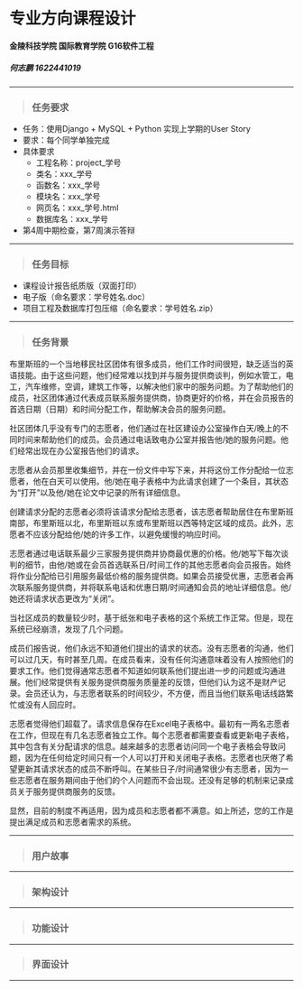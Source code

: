 # 专业方向课程设计
#### 金陵科技学院 国际教育学院 G16软件工程
##### 何志鹏 1622441019
----------------

>### 任务要求
- 任务：使用Django + MySQL + Python 实现上学期的User Story
- 要求：每个同学单独完成
- 具体要求
   - 工程名称：project_学号
   - 类名：xxx_学号
   - 函数名：xxx_学号
   - 模块名：xxx_学号
   - 网页名：xxx_学号.html
   - 数据库名：xxx_学号
- 第4周中期检查，第7周演示答辩

----------------

>### 任务目标
- 课程设计报告纸质版（双面打印）
- 电子版（命名要求：学号姓名.doc）
- 项目工程及数据库打包压缩（命名要求：学号姓名.zip）

----------------

>### 任务背景
布里斯班的一个当地移民社区团体有很多成员，他们工作时间很短，缺乏适当的英语技能。由于这些问题，他们经常难以找到并与服务提供商谈判，例如水管工，电工，汽车维修，空调，建筑工作等，以解决他们家中的服务问题。为了帮助他们的成员，社区团体通过代表成员联系服务提供商，协商更好的价格，并在会员报告的首选日期（日期）和时间分配工作，帮助解决会员的服务问题。

社区团体几乎没有专门的志愿者，他们通过在社区建设办公室操作白天/晚上的不同时间来帮助他们的成员。会员通过电话致电办公室并报告他/她的服务问题。他们经常出现在办公室报告他们的请求。

志愿者从会员那里收集细节，并在一份文件中写下来，并将这份工作分配给一位志愿者，他在白天可以使用。他/她在电子表格中为此请求创建了一个条目，其状态为“打开”以及他/她在论文中记录的所有详细信息。

创建请求分配的志愿者必须将该请求分配给志愿者，该志愿者帮助居住在布里斯班南部，布里斯班以北，布里斯班以东或布里斯班以西等特定区域的成员。此外，志愿者不应该分配给他/她的许多工作，以避免缓慢的响应时间。

志愿者通过电话联系最少三家服务提供商并协商最优惠的价格。他/她写下每次谈判的细节，由他/她或在会员首选联系日/时间工作的其他志愿者向会员报告。始终将作业分配给已引用服务最低价格的服务提供商。如果会员接受优惠，志愿者会再次联系服务提供商，并将联系电话和优惠日期/时间通知会员的地址详细信息。他/她还将请求状态更改为“关闭”。

当社区成员的数量较少时，基于纸张和电子表格的这个系统工作正常。但是，现在系统已经崩溃，发现了几个问题。

成员们报告说，他们永远不知道他们提出的请求的状态。没有志愿者的沟通，他们可以过几天，有时甚至几周。在成员看来，没有任何沟通意味着没有人按照他们的要求工作。他们觉得通常志愿者不知道如何联系他们提出进一步的问题或沟通进展。他们经常提供有关服务提供商服务质量差的反馈，但他们认为这不是财产记录。会员还认为，与志愿者联系的时间较少，不方便，而且当他们联系电话线路繁忙或没有人回应时。

志愿者觉得他们超载了。请求信息保存在Excel电子表格中。最初有一两名志愿者在工作，但现在有几名志愿者独立工作。每个志愿者都需要查看或更新电子表格，其中包含有关分配请求的信息。越来越多的志愿者访问同一个电子表格会导致问题，因为在任何给定时间只有一个人可以打开和关闭电子表格。志愿者也厌倦了希望更新其请求状态的成员不断呼叫。在某些日子/时间通常很少有志愿者，因为一些志愿者在服务期间由于他们的个人问题而不会出现。还没有足够的机制来记录成员关于服务提供商服务的反馈。

显然，目前的制度不再适用，因为成员和志愿者都不满意。如上所述，您的工作是提出满足成员和志愿者需求的系统。

----------------

>### 用户故事

----------------

>### 架构设计

----------------

>### 功能设计

----------------

>### 界面设计

----------------
